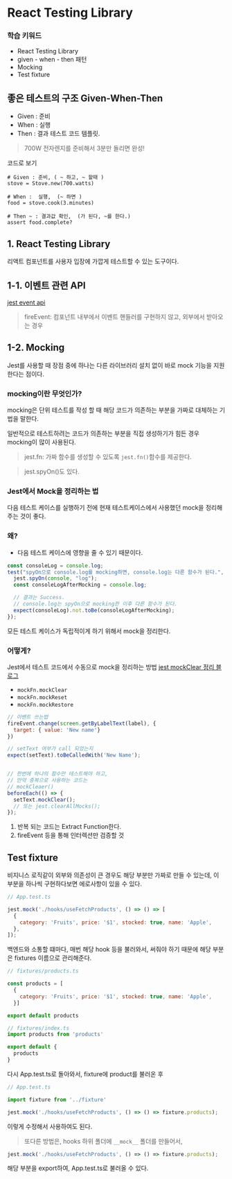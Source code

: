 # React Testing Library

### 학습 키워드

- React Testing Library
- given - when - then 패턴
- Mocking
- Test fixture



## 좋은 테스트의 구조 Given-When-Then
- Given : 준비
- When : 실행
- Then : 결과
  테스트 코드 템플릿.
> 700W 전자렌지를 준비해서 3분만 돌리면 완성!

코드로 보기
```
# Given : 준비, ( ~ 하고, ~ 할때 )
stove = Stove.new(700.watts)

# When :  실행,  (~ 하면 )
food = stove.cook(3.minutes)

# Then ~ : 결과값 확인,  (가 된다, ~를 한다.)
assert food.complete?
```

## 1. React Testing Library
리액트 컴포넌트를 사용자 입장에 가깝게 테스트할 수 있는 도구이다.


## 1-1. 이벤트 관련 API
[jest event api](https://github.com/testing-library/dom-testing-library/blob/main/src/event-map.js)

> fireEvent: 컴포넌트 내부에서 이벤트 핸들러를 구현하지 않고, 외부에서 받아오는 경우


## 1-2. Mocking
Jest를 사용할 때 장점 중에 하나는 다른 라이브러리 설치 없이 바로 mock 기능을 지원한다는 점이다.

### mocking이란 무엇인가?
mocking은 단위 테스트를 작성 할 때 해당 코드가 의존하는 부분을 가짜로 대체하는 기법을 말한다.

일반적으로 테스트하려는 코드가 의존하는 부분을 직접 생성하기가
힘든 경우 mocking이 많이 사용된다.

> jest.fn: 가짜 함수를 생성할 수 있도록 `jest.fn()`함수를 제공한다. 

> jest.spyOn()도 있다.
### Jest에서 Mock을 정리하는 법
다음 테스트 케이스를 실행하기 전에 현재 테스트케이스에서 사용했던 mock을 정리해 주는 것이 좋다.

### 왜?
- 다음 테스트 케이스에 영향을 줄 수 있기 때문이다.
```javascript
const consoleLog = console.log;
test("spyOn으로 console.log를 mocking하면, console.log는 다른 함수가 된다.", () => {
  jest.spyOn(console, "log");
  const consoleLogAfterMocking = console.log;

  // 결과는 Success.
  // console.log는 spyOn으로 mocking한 이후 다른 함수가 된다.
  expect(consoleLog).not.toBe(consoleLogAfterMocking);
});

```
모든 테스트 케이스가 독립적이게 하기 위해서 mock을 정리한다.

### 어떻게?

Jest에서 테스트 코드에서 수동으로 mock을 정리하는 방법
[jest mockClear 정리 블로그](https://haeguri.github.io/2020/12/21/clean-up-jest-mock/)

- `mockFn.mockClear`
- `mockFn.mockReset`
- `mockFn.mockRestore`



```javascript
// 이벤트 쓰는법
fireEvent.change(screen.getByLabelText(label), {
  target: { value: 'New name'}
})

// setText 여부가 call 되었는지 
expect(setText).toBeCalledWith('New Name');


// 한번에 하나의 함수만 테스트해야 하고, 
// 만약 중복으로 사용하는 코드는 
// mockCleaer()
beforeEach(() => {
  setText.mockClear();
  // 또는 jest.clearAllMocks();	
});

```

1. 반복 되는 코드는 Extract Function한다.
2. fireEvent 등을 통해 인터렉션만 검증할 것

## Test fixture
비지니스 로직같이 외부와 의존성이 큰 경우도
해당 부분만 가짜로 만들 수 있는데, 
이 부분을 하나씩 구현하다보면 에로사항이 있을 수 있다.

```javascript
// App.test.ts

jest.mock('./hooks/useFetchProducts', () => () => [
  {
    category: 'Fruits', price: '$1', stocked: true, name: 'Apple',
  },
]);
```
백엔드와 소통할 떄마다, 매번 해당 hook 등을 불러와서, 써줘야 하기 때문에
해당 부분은 fixtures 이름으로 관리해준다.

```javascript
// fixtures/products.ts

const products = [
  {
    category: 'Fruits', price: '$1', stocked: true, name: 'Apple',
  }]

export default products

// fixtures/index.ts
import products from 'products'

export default {
  products
}
```
다시 App.test.ts로 돌아와서, fixture에 product를 불러온 후

```javascript
// App.test.ts

import fixture from '../fixture'

jest.mock('./hooks/useFetchProducts', () => () => fixture.products);
```
이렇게 수정해서 사용하여도 된다.

> 또다른 방법은, hooks 하위 폴더에 `__mock__` 폴더를 만들어서, 
```javascript
jest.mock('./hooks/useFetchProducts', () => () => fixture.products);
```
해당 부분을 export하여, App.test.ts로 불러올 수 있다.
